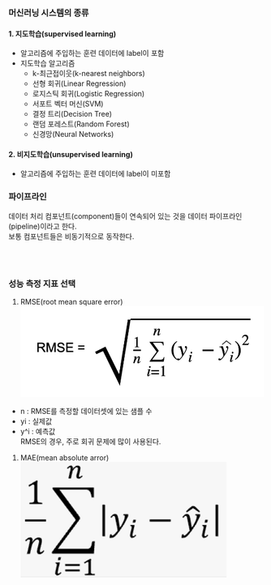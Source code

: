 ### **머신러닝 시스템의 종류**

#### 1. 지도학습(supervised learning)
* 알고리즘에 주입하는 훈련 데이터에 label이 포함
* 지도학습 알고리즘
  * k-최근접이웃(k-nearest neighbors)
  * 선형 회귀(Linear Regression)
  * 로지스틱 회귀(Logistic Regression)
  * 서포트 벡터 머신(SVM)
  * 결정 트리(Decision Tree)
  * 랜덤 포레스트(Random Forest)
  * 신경망(Neural Networks)
  
#### 2. 비지도학습(unsupervised learning)
* 알고리즘에 주입하는 훈련 데이터에 label이 미포함



### **파이프라인**
데이터 처리 컴포넌트(component)들이 연속되어 있는 것을 데이터 파이프라인(pipeline)이라고 한다.<br>
보통 컴포넌트들은 비동기적으로 동작한다.

<br>
<br>

### **성능 측정 지표 선택**
1. RMSE(root mean square error)
![](./images/2022-07-18-19-33-56.png)
* n : RMSE를 측정할 데이터셋에 있는 샘플 수
* yi : 실제값
* y^i : 예측값<br>
RMSE의 경우, 주로 회귀 문제에 많이 사용된다.

1. MAE(mean absolute arror)
![](./images/2022-07-18-19-35-43.png)


